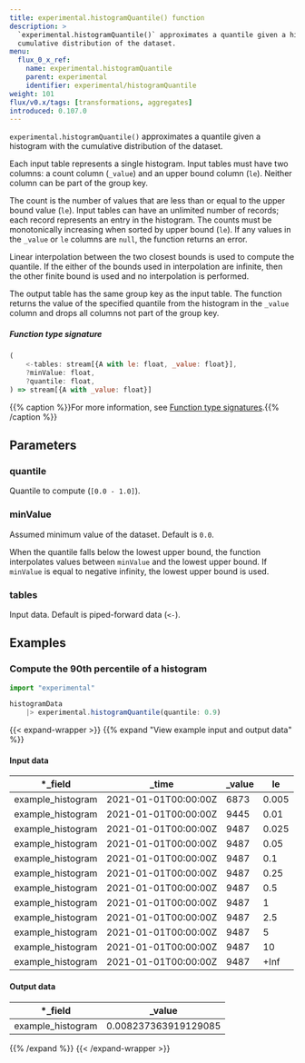 ```yaml
---
title: experimental.histogramQuantile() function
description: >
  `experimental.histogramQuantile()` approximates a quantile given a histogram with the
  cumulative distribution of the dataset.
menu:
  flux_0_x_ref:
    name: experimental.histogramQuantile
    parent: experimental
    identifier: experimental/histogramQuantile
weight: 101
flux/v0.x/tags: [transformations, aggregates]
introduced: 0.107.0
---
```


<!------------------------------------------------------------------------------

IMPORTANT: This page was generated from comments in the Flux source code. Any
edits made directly to this page will be overwritten the next time the
documentation is generated. 

To make updates to this documentation, update the function comments above the
function definition in the Flux source code:

https://github.com/influxdata/flux/blob/master/stdlib/experimental/experimental.flux#L750-L754

Contributing to Flux: https://github.com/influxdata/flux#contributing
Fluxdoc syntax: https://github.com/influxdata/flux/blob/master/docs/fluxdoc.md

------------------------------------------------------------------------------->

`experimental.histogramQuantile()` approximates a quantile given a histogram with the
cumulative distribution of the dataset.

Each input table represents a single histogram.
Input tables must have two columns: a count column (`_value`) and an upper bound
column (`le`). Neither column can be part of the group key.

The count is the number of values that are less than or equal to the upper bound value (`le`).
Input tables can have an unlimited number of records; each record represents an entry in the histogram.
The counts must be monotonically increasing when sorted by upper bound (`le`).
If any values in the `_value` or `le` columns are `null`, the function returns an error.

Linear interpolation between the two closest bounds is used to compute the quantile.
If the either of the bounds used in interpolation are infinite,
then the other finite bound is used and no interpolation is performed.

The output table has the same group key as the input table.
The function returns the value of the specified quantile from the histogram in the
`_value` column and drops all columns not part of the group key.

##### Function type signature

```js
(
    <-tables: stream[{A with le: float, _value: float}],
    ?minValue: float,
    ?quantile: float,
) => stream[{A with _value: float}]
```

{{% caption %}}For more information, see [Function type signatures](/flux/v0.x/function-type-signatures/).{{% /caption %}}

## Parameters

### quantile

Quantile to compute (`[0.0 - 1.0]`).



### minValue

Assumed minimum value of the dataset. Default is `0.0`.

When the quantile falls below the lowest upper bound, the function
interpolates values between `minValue` and the lowest upper bound.
If `minValue` is equal to negative infinity, the lowest upper bound is used.

### tables

Input data. Default is piped-forward data (`<-`).




## Examples

### Compute the 90th percentile of a histogram

```js
import "experimental"

histogramData
    |> experimental.histogramQuantile(quantile: 0.9)

```

{{< expand-wrapper >}}
{{% expand "View example input and output data" %}}

#### Input data

| *_field           | _time                | _value  | le    |
| ----------------- | -------------------- | ------- | ----- |
| example_histogram | 2021-01-01T00:00:00Z | 6873    | 0.005 |
| example_histogram | 2021-01-01T00:00:00Z | 9445    | 0.01  |
| example_histogram | 2021-01-01T00:00:00Z | 9487    | 0.025 |
| example_histogram | 2021-01-01T00:00:00Z | 9487    | 0.05  |
| example_histogram | 2021-01-01T00:00:00Z | 9487    | 0.1   |
| example_histogram | 2021-01-01T00:00:00Z | 9487    | 0.25  |
| example_histogram | 2021-01-01T00:00:00Z | 9487    | 0.5   |
| example_histogram | 2021-01-01T00:00:00Z | 9487    | 1     |
| example_histogram | 2021-01-01T00:00:00Z | 9487    | 2.5   |
| example_histogram | 2021-01-01T00:00:00Z | 9487    | 5     |
| example_histogram | 2021-01-01T00:00:00Z | 9487    | 10    |
| example_histogram | 2021-01-01T00:00:00Z | 9487    | +Inf  |


#### Output data

| *_field           | _value               |
| ----------------- | -------------------- |
| example_histogram | 0.008237363919129085 |

{{% /expand %}}
{{< /expand-wrapper >}}
